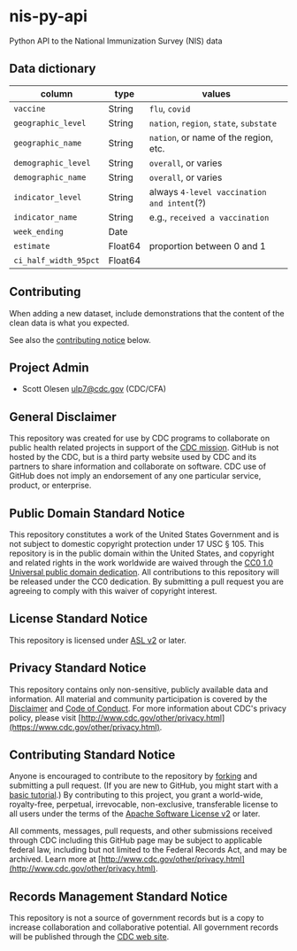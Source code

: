 # nis-py-api

Python API to the National Immunization Survey (NIS) data

## Data dictionary

| column                | type    | values                                     |
| --------------------- | ------- | ------------------------------------------ |
| `vaccine`             | String  | `flu`, `covid`                             |
| `geographic_level`    | String  | `nation`, `region`, `state`, `substate`    |
| `geographic_name`     | String  | `nation`, or name of the region, etc.      |
| `demographic_level`   | String  | `overall`, or varies                       |
| `demographic_name`    | String  | `overall`, or varies                       |
| `indicator_level`     | String  | always `4-level vaccination and intent`(?) |
| `indicator_name`      | String  | e.g., `received a vaccination`             |
| `week_ending`         | Date    |                                            |
| `estimate`            | Float64 | proportion between 0 and 1                 |
| `ci_half_width_95pct` | Float64 |                                            |

## Contributing

When adding a new dataset, include demonstrations that the content of the clean data is what you expected.

See also the [contributing notice](#contributing-standard-notice) below.

## Project Admin

- Scott Olesen <ulp7@cdc.gov> (CDC/CFA)

## General Disclaimer

This repository was created for use by CDC programs to collaborate on public health related projects in support of the [CDC mission](https://www.cdc.gov/about/organization/mission.htm). GitHub is not hosted by the CDC, but is a third party website used by CDC and its partners to share information and collaborate on software. CDC use of GitHub does not imply an endorsement of any one particular service, product, or enterprise.

## Public Domain Standard Notice

This repository constitutes a work of the United States Government and is not subject to domestic copyright protection under 17 USC § 105. This repository is in the public domain within the United States, and copyright and related rights in the work worldwide are waived through the [CC0 1.0 Universal public domain dedication](https://creativecommons.org/publicdomain/zero/1.0/). All contributions to this repository will be released under the CC0 dedication. By submitting a pull request you are agreeing to comply with this waiver of copyright interest.

## License Standard Notice

This repository is licensed under [ASL v2](http://www.apache.org/licenses/LICENSE-2.0.html) or later.

## Privacy Standard Notice

This repository contains only non-sensitive, publicly available data and information. All material and community participation is covered by the [Disclaimer](https://github.com/CDCgov/template/blob/master/DISCLAIMER.md) and [Code of Conduct](https://github.com/CDCgov/template/blob/master/code-of-conduct.md). For more information about CDC's privacy policy, please visit [http://www.cdc.gov/other/privacy.html](https://www.cdc.gov/other/privacy.html).

## Contributing Standard Notice

Anyone is encouraged to contribute to the repository by [forking](https://help.github.com/articles/fork-a-repo) and submitting a pull request. (If you are new to GitHub, you might start with a [basic tutorial](https://help.github.com/articles/set-up-git).) By contributing to this project, you grant a world-wide, royalty-free, perpetual, irrevocable, non-exclusive, transferable license to all users under the terms of the [Apache Software License v2](http://www.apache.org/licenses/LICENSE-2.0.html) or later.

All comments, messages, pull requests, and other submissions received through CDC including this GitHub page may be subject to applicable federal law, including but not limited to the Federal Records Act, and may be archived. Learn more at [http://www.cdc.gov/other/privacy.html](http://www.cdc.gov/other/privacy.html).

## Records Management Standard Notice

This repository is not a source of government records but is a copy to increase collaboration and collaborative potential. All government records will be published through the [CDC web site](http://www.cdc.gov).
